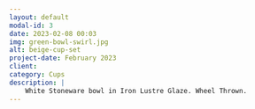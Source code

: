 ```yaml
---
layout: default
modal-id: 3
date: 2023-02-08 00:03
img: green-bowl-swirl.jpg
alt: beige-cup-set
project-date: February 2023
client:
category: Cups
description: |
    White Stoneware bowl in Iron Lustre Glaze. Wheel Thrown.
---
```


